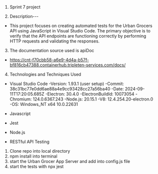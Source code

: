 1. Sprint 7 project

2. Description---
  - This project focuses on creating automated tests for the Urban Grocers API using JavaScript in Visual Studio Code. The primary objective is to verify that the API endpoints are functioning correctly by performing HTTP requests and validating the responses.

3. The documentation source used is apiDoc
  - https://cnt-f70cbb58-a6e9-4d4a-b57f-bf816cb47388.containerhub.tripleten-services.com/docs/

4. Technologies and Techniques Used
  - Visual Studio Code
    -Version: 1.93.1 (user setup) 
    -Commit: 38c31bc77e0dd6ae88a4e9cc93428cc27a56ba40
    -Date: 2024-09-11T17:20:05.685Z
    -Electron: 30.4.0
    -ElectronBuildId: 10073054
    -Chromium: 124.0.6367.243
    -Node.js: 20.15.1
    -V8: 12.4.254.20-electron.0
    -OS: Windows_NT x64 10.0.22631
 
  - Javascript
  - Jest
  - Node.js
  - RESTful API Testing

1. Clone repo into local directory
2. npm install into terminal
3. start the Urban Grocer App Server and add into config.js file
4. start the tests with npx jest